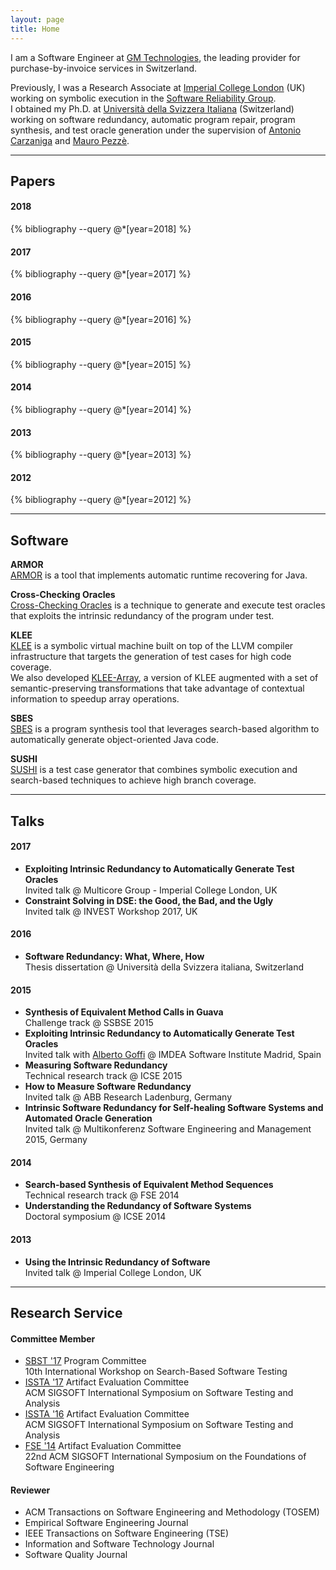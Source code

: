 ```yaml
---
layout: page
title: Home
---
```


I am a Software Engineer at <a class="link" href="https://www.mfgroup.ch">GM Technologies</a>, the leading provider for purchase-by-invoice services in Switzerland.

Previously, I was a Research Associate at <a class="link" href="http://www.imperial.ac.uk/computing">Imperial College London</a> (UK) working on symbolic execution in the
<a class="link" href="http://srg.doc.ic.ac.uk">Software Reliability Group</a>. <br/>
I obtained my Ph.D. at <a class="link" href="http://www.inf.usi.ch">Università della Svizzera Italiana</a> (Switzerland) working on software redundancy, automatic
program repair, program synthesis, and test oracle generation under the supervision of <a class="link" href="http://www.inf.usi.ch/carzaniga">Antonio Carzaniga</a> and <a class="link" href="http://www.inf.usi.ch/faculty/pezze">Mauro Pezzè</a>.

---

## Papers

#### 2018
{% bibliography --query @*[year=2018] %}

#### 2017
{% bibliography --query @*[year=2017] %}

#### 2016
{% bibliography --query @*[year=2016] %}

#### 2015
{% bibliography --query @*[year=2015] %}

#### 2014
{% bibliography --query @*[year=2014] %}

#### 2013
{% bibliography --query @*[year=2013] %}

#### 2012
{% bibliography --query @*[year=2012] %}

---

## Software

**ARMOR**<br/>
<a href="http://star.inf.usi.ch/star/armor">ARMOR</a> is a tool that implements automatic runtime recovering for Java.

**Cross-Checking Oracles**<br/>
<a href="http://star.inf.usi.ch/star/cross-check">Cross-Checking Oracles</a> is a technique to generate and execute test oracles that exploits the intrinsic redundancy of the program under test.

**KLEE**<br/>
<a href="https://klee.github.io">KLEE</a> is a symbolic virtual machine built on top of the LLVM compiler infrastructure that targets the generation of test cases for high code coverage. <br/>
We also developed <a href="https://srg.doc.ic.ac.uk/projects/klee-array">KLEE-Array</a>, a version of KLEE augmented with a set of semantic-preserving transformations that take advantage of contextual information to speedup array operations.

**SBES**<br/>
<a href="http://star.inf.usi.ch/sbes">SBES</a> is a program synthesis tool that leverages search-based algorithm to automatically generate object-oriented Java code.

**SUSHI**<br/>
<a href="https://github.com/pietrobraione/sushi">SUSHI</a> is a test case generator that combines symbolic execution and search-based techniques to achieve high branch coverage.

---

## Talks

#### 2017
* <i class="fa fa-desktop"></i> **Exploiting Intrinsic Redundancy to Automatically Generate Test Oracles** <br/>
Invited talk @ Multicore Group - Imperial College London, UK
* <a href="presentations/2017-invest.pdf"><i class="fa fa-desktop"></i></a> **Constraint Solving in DSE: the Good, the Bad, and the Ugly** <br/>
Invited talk @ INVEST Workshop 2017, UK

#### 2016
* <i class="fa fa-desktop"></i> **Software Redundancy: What, Where, How** <br/>
Thesis dissertation @ Università della Svizzera italiana, Switzerland

#### 2015
* <a href="presentations/2015-ssbse.pdf"><i class="fa fa-desktop"></i></a> **Synthesis of Equivalent Method Calls in Guava** <br/>
Challenge track @ SSBSE 2015
* <a href="presentations/2015-imdea.pdf"><i class="fa fa-desktop"></i></a> **Exploiting Intrinsic Redundancy to Automatically Generate Test Oracles** <br/>
Invited talk with [Alberto Goffi](http://www.people.usi.ch/goffia/) @ IMDEA Software Institute Madrid, Spain
* <a href="presentations/2015-icse.pdf"><i class="fa fa-desktop"></i></a> **Measuring Software Redundancy** <br/>
Technical research track @ ICSE 2015
* <a href="presentations/2015-abb.pdf"><i class="fa fa-desktop"></i></a> **How to Measure Software Redundancy** <br/>
Invited talk @ ABB Research Ladenburg, Germany
* <a href="presentations/2015-dresden.pdf"><i class="fa fa-desktop"></i></a> **Intrinsic Software Redundancy for Self-healing Software Systems and Automated Oracle Generation** <br/>
Invited talk @ Multikonferenz Software Engineering and Management 2015, Germany

#### 2014
* <a href="presentations/2014-fse.pdf"><i class="fa fa-desktop"></i></a> **Search-based Synthesis of Equivalent Method Sequences** <br/>
Technical research track @ FSE 2014
* <a href="presentations/2014-icse_ds.pdf"><i class="fa fa-desktop"></i></a> **Understanding the Redundancy of Software Systems** <br/>
Doctoral symposium @ ICSE 2014

#### 2013
* <a href="presentations/2013-imperial.pdf"><i class="fa fa-desktop"></i></a> **Using the Intrinsic Redundancy of Software** <br/>
Invited talk @ Imperial College London, UK


---

## Research Service

#### Committee Member
* [SBST '17](http://sbst2017.lafhis.dc.uba.ar)           Program Committee             <br/> 10th International Workshop on Search-Based Software Testing
* [ISSTA '17](http://conf.researchr.org/home/issta-2017) Artifact Evaluation Committee <br/> ACM SIGSOFT International Symposium on Software Testing and Analysis
* [ISSTA '16](https://issta2016.cispa.saarland)          Artifact Evaluation Committee <br/> ACM SIGSOFT International Symposium on Software Testing and Analysis
* [FSE '14](https://fse22.gatech.edu)                    Artifact Evaluation Committee <br/> 22nd ACM SIGSOFT International Symposium on the Foundations of Software Engineering

#### Reviewer
* ACM Transactions on Software Engineering and Methodology (TOSEM)
* Empirical Software Engineering Journal
* IEEE Transactions on Software Engineering (TSE)
* Information and Software Technology Journal
* Software Quality Journal
